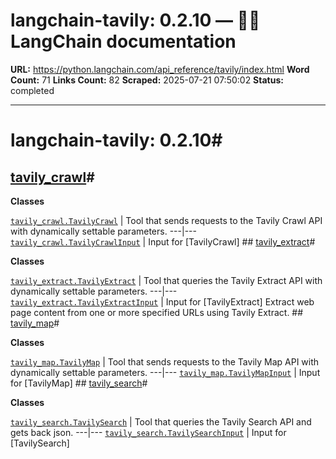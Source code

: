 # langchain-tavily: 0.2.10 — 🦜🔗 LangChain  documentation

**URL:** https://python.langchain.com/api_reference/tavily/index.html
**Word Count:** 71
**Links Count:** 82
**Scraped:** 2025-07-21 07:50:02
**Status:** completed

---

# langchain-tavily: 0.2.10\#

## [tavily\_crawl](https://python.langchain.com/api_reference/tavily/tavily_crawl.html#langchain-tavily-tavily-crawl)\#

**Classes**

[`tavily_crawl.TavilyCrawl`](https://python.langchain.com/api_reference/tavily/tavily_crawl/langchain_tavily.tavily_crawl.TavilyCrawl.html#langchain_tavily.tavily_crawl.TavilyCrawl "langchain_tavily.tavily_crawl.TavilyCrawl") | Tool that sends requests to the Tavily Crawl API with dynamically settable parameters.   ---|---   [`tavily_crawl.TavilyCrawlInput`](https://python.langchain.com/api_reference/tavily/tavily_crawl/langchain_tavily.tavily_crawl.TavilyCrawlInput.html#langchain_tavily.tavily_crawl.TavilyCrawlInput "langchain_tavily.tavily_crawl.TavilyCrawlInput") | Input for \[TavilyCrawl\]      ## [tavily\_extract](https://python.langchain.com/api_reference/tavily/tavily_extract.html#langchain-tavily-tavily-extract)\#

**Classes**

[`tavily_extract.TavilyExtract`](https://python.langchain.com/api_reference/tavily/tavily_extract/langchain_tavily.tavily_extract.TavilyExtract.html#langchain_tavily.tavily_extract.TavilyExtract "langchain_tavily.tavily_extract.TavilyExtract") | Tool that queries the Tavily Extract API with dynamically settable parameters.   ---|---   [`tavily_extract.TavilyExtractInput`](https://python.langchain.com/api_reference/tavily/tavily_extract/langchain_tavily.tavily_extract.TavilyExtractInput.html#langchain_tavily.tavily_extract.TavilyExtractInput "langchain_tavily.tavily_extract.TavilyExtractInput") | Input for \[TavilyExtract\] Extract web page content from one or more specified URLs using Tavily Extract.      ## [tavily\_map](https://python.langchain.com/api_reference/tavily/tavily_map.html#langchain-tavily-tavily-map)\#

**Classes**

[`tavily_map.TavilyMap`](https://python.langchain.com/api_reference/tavily/tavily_map/langchain_tavily.tavily_map.TavilyMap.html#langchain_tavily.tavily_map.TavilyMap "langchain_tavily.tavily_map.TavilyMap") | Tool that sends requests to the Tavily Map API with dynamically settable parameters.   ---|---   [`tavily_map.TavilyMapInput`](https://python.langchain.com/api_reference/tavily/tavily_map/langchain_tavily.tavily_map.TavilyMapInput.html#langchain_tavily.tavily_map.TavilyMapInput "langchain_tavily.tavily_map.TavilyMapInput") | Input for \[TavilyMap\]      ## [tavily\_search](https://python.langchain.com/api_reference/tavily/tavily_search.html#langchain-tavily-tavily-search)\#

**Classes**

[`tavily_search.TavilySearch`](https://python.langchain.com/api_reference/tavily/tavily_search/langchain_tavily.tavily_search.TavilySearch.html#langchain_tavily.tavily_search.TavilySearch "langchain_tavily.tavily_search.TavilySearch") | Tool that queries the Tavily Search API and gets back json.   ---|---   [`tavily_search.TavilySearchInput`](https://python.langchain.com/api_reference/tavily/tavily_search/langchain_tavily.tavily_search.TavilySearchInput.html#langchain_tavily.tavily_search.TavilySearchInput "langchain_tavily.tavily_search.TavilySearchInput") | Input for \[TavilySearch\]